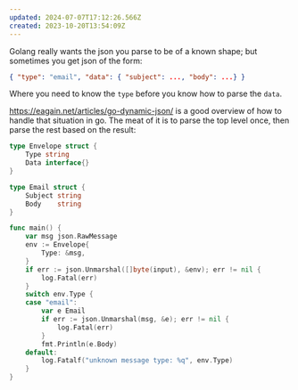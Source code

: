 ```yaml
---
updated: 2024-07-07T17:12:26.566Z
created: 2023-10-20T13:54:09Z
---
```

Golang really wants the json you parse to be of a known shape; but sometimes you get json of the form:

```json
{ "type": "email", "data": { "subject": ..., "body": ...} }
```

Where you need to know the `type` before you know how to parse the `data`.

https://eagain.net/articles/go-dynamic-json/ is a good overview of how to handle that situation in go. The meat of it is to parse the top level once, then parse the rest based on the result:

```go
type Envelope struct {
	Type string
	Data interface{}
}

type Email struct {
	Subject string
	Body    string
}

func main() {
	var msg json.RawMessage
	env := Envelope{
	    Type: &msg,
	}
	if err := json.Unmarshal([]byte(input), &env); err != nil {
	    log.Fatal(err)
	}
	switch env.Type {
	case "email":
	    var e Email
	    if err := json.Unmarshal(msg, &e); err != nil {
	        log.Fatal(err)
	    }
	    fmt.Println(e.Body)
	default:
	    log.Fatalf("unknown message type: %q", env.Type)
	}
}

```

